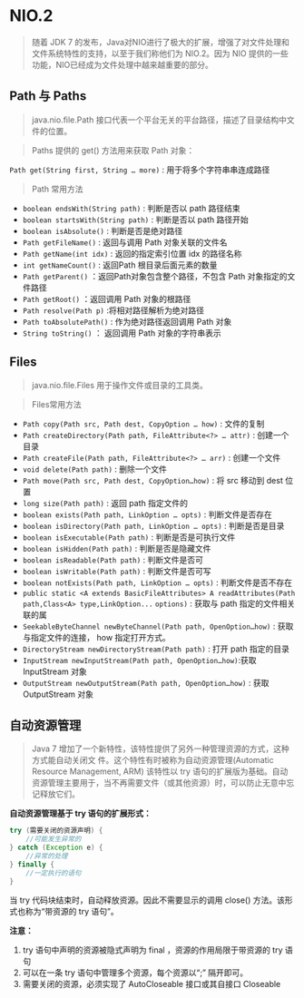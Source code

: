 # NIO.2

> 随着 JDK 7 的发布，Java对NIO进行了极大的扩展，增强了对文件处理和文件系统特性的支持，以至于我们称他们为 NIO.2。因为 NIO 提供的一些功能，NIO已经成为文件处理中越来越重要的部分。



## Path 与 Paths

> java.nio.file.Path 接口代表一个平台无关的平台路径，描述了目录结构中文件的位置。

> Paths 提供的 get() 方法用来获取 Path 对象：

`Path get(String first, String … more)` : 用于将多个字符串串连成路径



> Path 常用方法

- `boolean endsWith(String path)` : 判断是否以 path 路径结束
- `boolean startsWith(String path)` : 判断是否以 path 路径开始
- `boolean isAbsolute()` : 判断是否是绝对路径
- `Path getFileName()` : 返回与调用 Path 对象关联的文件名
- `Path getName(int idx)` : 返回的指定索引位置 idx 的路径名称
- `int getNameCount()` : 返回Path 根目录后面元素的数量
- `Path getParent()` ：返回Path对象包含整个路径，不包含 Path 对象指定的文件路径
- `Path getRoot()` ：返回调用 Path 对象的根路径
- `Path resolve(Path p)` :将相对路径解析为绝对路径
- `Path toAbsolutePath()` : 作为绝对路径返回调用 Path 对象
- `String toString()` ： 返回调用 Path 对象的字符串表示



## Files

> java.nio.file.Files 用于操作文件或目录的工具类。



> Files常用方法

- `Path copy(Path src, Path dest, CopyOption … how)` : 文件的复制
- `Path createDirectory(Path path, FileAttribute<?> … attr)` : 创建一个目录
- `Path createFile(Path path, FileAttribute<?> … arr)` : 创建一个文件
- `void delete(Path path)` : 删除一个文件
- `Path move(Path src, Path dest, CopyOption…how)` : 将 src 移动到 dest 位置
- `long size(Path path)` : 返回 path 指定文件的
- `boolean exists(Path path, LinkOption … opts)` : 判断文件是否存在
- `boolean isDirectory(Path path, LinkOption … opts)` : 判断是否是目录
- `boolean isExecutable(Path path)` : 判断是否是可执行文件
- `boolean isHidden(Path path)` : 判断是否是隐藏文件
- `boolean isReadable(Path path)` : 判断文件是否可
- `boolean isWritable(Path path)` : 判断文件是否可写
- `boolean notExists(Path path, LinkOption … opts)` : 判断文件是否不存在
- `public static <A extends BasicFileAttributes> A readAttributes(Path path,Class<A> type,LinkOption...` `options)` : 获取与 path 指定的文件相关联的属
- `SeekableByteChannel newByteChannel(Path path, OpenOption…how)` : 获取与指定文件的连接，
  how 指定打开方式。
- `DirectoryStream newDirectoryStream(Path path)` : 打开 path 指定的目录
- `InputStream newInputStream(Path path, OpenOption…how)`:获取 InputStream 对象
- `OutputStream newOutputStream(Path path, OpenOption…how)` : 获取 OutputStream 对象



## 自动资源管理

> Java 7 增加了一个新特性，该特性提供了另外一种管理资源的方式，这种方式能自动关闭文
> 件。这个特性有时被称为自动资源管理(Automatic Resource Management, ARM)
> 该特性以 try 语句的扩展版为基础。自动资源管理主要用于，当不再需要文件（或其他资源）时，可以防止无意中忘记释放它们。



**自动资源管理基于 try 语句的扩展形式：**

```java
try (需要关闭的资源声明) {
    //可能发生异常的
} catch (Exception e) {
    //异常的处理
} finally {
	//一定执行的语句
}
```

当 try 代码块结束时，自动释放资源。因此不需要显示的调用 close() 方法。该形式也称为“带资源的 try 语句”。

**注意：**

1. try 语句中声明的资源被隐式声明为 final ，资源的作用局限于带资源的 try 语句
2. 可以在一条 try 语句中管理多个资源，每个资源以“;” 隔开即可。
3. 需要关闭的资源，必须实现了 AutoCloseable 接口或其自接口 Closeable